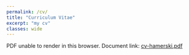 ```yaml
---
permalink: /cv/
title: "Curriculum Vitae"
excerpt: "my cv"
classes: wide
---
```


<object data="/assets/docs/cv-hamerski.pdf" type="application/pdf" width="100%" height="350">
  PDF unable to render in this browser. Document link: <a href="/assets/docs/cv-hamerski.pdf">cv-hamerski.pdf</a>
</object>